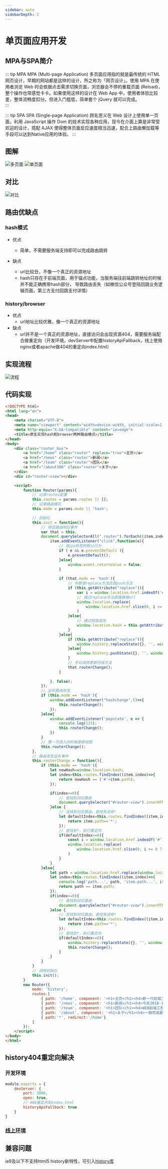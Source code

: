 ```yaml
---
sidebar: auto
sidebarDepth: 2
---
```


# 单页面应用开发

## MPA与SPA简介
::: tip MPA
MPA (Multi-page Application) 多页面应用指的就是最传统的 HTML 网页设计，早期的网站都是这样的设计，所之称为「网页设计」。使用 MPA 在使用者浏览 Web 时会依据点击需求切换页面，浏览器会不停的重载页面 (Reload)，整个操作也常感觉卡卡。如果使用这样的设计在 Web App 中，使用者体验比较差，整体流畅度扣分。但进入门槛低，简单套个 jQuery 就可以完成。  
:::

::: tip SPA
SPA (Single-page Application) 顾名思义在 Web 设计上使用单一页面，利用 JavaScript 操作 Dom 的技术实现各种应用，现今在介面上算是非常受欢迎的设计，搭配 AJAX 使得整体页面反应速度相当迅速，配合上路由懒加载等手段可以达到Native应用的体验。 
:::

## 图解
![多页面](/study/spa/mpa.png)
![单页面](/study/spa/spa.png)

## 对比
![对比](/study/spa/diff.png)

<!-- ## 实现流程
```flow
st=>start: 路由原生实现
changeUrl=>operation: 改变地址栏
changeContent=>operation: 改变内容

hashMode=>operation: hash模式
historyMode=>operation: history模式

hashPushHistory=>operation: push方式
codePushHistory=>operation: 对hash进行赋值
hashReplaceHistory=>operation: replace方式
codeReplaceHistory=>operation: window.location.replace


hisPushHistory=>operation: push方式
hisCodePushHistory=>operation: window.location.pushState
hisPeplaceHistory=>operation: replace方式
hisCodeReplaceHistory=>operation: window.location.replaceState


modeCondition=>condition: hash or history?
changeCondition=>condition: push or replace?
changeCondition2=>condition: push or replace?

e=>end:结束

st->changeUrl->modeCondition
modeCondition(yes)->hashMode
modeCondition(no)->historyMode

hashMode->changeCondition
changeCondition(yes)->hashPushHistory->codePushHistory
changeCondition(no)->hashReplaceHistory->codeReplaceHistory

historyMode->changeCondition2
changeCondition2(yes)->hisPushHistory->hisCodePushHistory
changeCondition2(no)->hisPeplaceHistory->hisCodeReplaceHistory
``` -->

## 路由优缺点
### hash模式
- 优点
    - 简单，不需要服务端支持即可以完成路由跳转

- 缺点
    - url比较丑，不像一个真正的资源地址
    - hash只存在于前端页面，用于锚点功能，当服务端往前端跳转地址的时候并不能正确携带hash部分，
    导致路由丢失（如微信公众号登陆回跳业务逻辑页面，第三方支付回跳支付详情）

### history/browser
- 优点
    - url地址比较优雅，像一个真正的资源地址
- 缺点
    - url并不是一个真正的资源地址，直接访问会出现资源404，需要服务端配合做重定向（开发环境，devServer中配置historyApiFallback，线上使用nginx或者apache做404的重定向index.html）

## 实现流程
![流程](http://assets.processon.com/chart_image/5cc6ac6be4b08b66b9c0080a.png)

## 代码实现
```html
<!DOCTYPE html>
<html lang="en">
<head>
    <meta charset="UTF-8">
    <meta name="viewport" content="width=device-width, initial-scale=1.0">
    <meta http-equiv="X-UA-Compatible" content="ie=edge">
    <title>原生实现hash和browser两种路由模式</title>
</head>
<body>
    <div class="router_box">
        <a href="/home" class="router" replace="true">主页</a>
        <a href="/news" class="router">新闻</a>
        <a href="/team" class="router">团队</a>
        <a href="/about100" class="router">关于</a>
    </div>
    <div id="router-view"></div>

    <script>
        function Router(params){
            // 记录routes配置
            this.routes = params.routes || [];
            // 记录路由模式
            this.mode = params.mode || 'hash';

            // 初始化
            this.init = function(){
                // 绑定路由响应事件
                var that = this;
                document.querySelectorAll(".router").forEach((item,index)=>{
                    item.addEventListener("click",function(e){
                        // 阻止a标签的默认行为
                        if ( e && e.preventDefault ){
                            e.preventDefault(); 
                        }else{
                            window.event.returnValue = false;  
                        } 
                        
                        if (that.mode == 'hash'){
                            // 判断是replace方法还是push方法
                            if (this.getAttribute("replace")){
                                var i = window.location.href.indexOf('#')
                                // 通过replace方法直接替换url
                                window.location.replace(
                                    window.location.href.slice(0, i >= 0 ? i : 0) + '#' + this.getAttribute("href")
                                )
                            }else{
                                // 通过赋值追加
                                window.location.hash = this.getAttribute("href");
                            }
                        }else{
                            if (this.getAttribute("replace")){
                                window.history.replaceState({}, '', window.location.origin+this.getAttribute("href"))
                            }else{
                                window.history.pushState({}, '', window.location.origin+this.getAttribute("href"))
                            }
                            // 手动调用更新内容方法
                            that.routerChange();
                        }
                        
                    }, false);
                });
                // 监听路由改变
                if (this.mode == 'hash'){
                    window.addEventListener("hashchange",()=>{
                        this.routerChange();
                    });
                }else{
                    window.addEventListener('popstate', e => {
                        console.log(123);
                        this.routerChange();
                    })
                }
                // 第一次进入的时候更新视图
                this.routerChange();
            },
            // 路由改变监听事件
            this.routerChange = function(){
                if (this.mode == 'hash'){
                    let nowHash=window.location.hash;
                    let index=this.routes.findIndex((item,index)=>{
                        return nowHash == ('#'+item.path);
                    });

                    if(index>=0){
                        // 查找到对应路由
                        document.querySelector("#router-view").innerHTML=this.routes[index].component;
                    }else {
                        // 没找到对应路由，查找有没有*
                        let defaultIndex=this.routes.findIndex((item,index)=>{
                            return item.path=='*';
                        });
                        // 查找到*，执行重定向
                        if(defaultIndex>=0){
                            const i = window.location.href.indexOf('#')
                            window.location.replace(
                                window.location.href.slice(0, i >= 0 ? i : 0) + '#' + this.routes[defaultIndex].redirect
                            )
                        }
                    }
                }else{
                    let path = window.location.href.replace(window.location.origin, '');
                    let index=this.routes.findIndex((item,index)=>{
                        console.log('path...', path, 'item.path...', item.path);
                        return path == item.path;
                    });
                    if(index>=0){
                        // 查找到对应路由
                        document.querySelector("#router-view").innerHTML=this.routes[index].component;
                    }else {
                        // 没找到对应路由，查找有没有*
                        let defaultIndex=this.routes.findIndex((item,index)=>{
                            return item.path=='*';
                        });
                        // 查找到*，执行重定向
                        if(defaultIndex>=0){
                            window.history.replaceState({}, '', window.location.origin+this.routes[defaultIndex].redirect)
                            this.routerChange();
                        }
                    }
                }
            }
            // 调用初始化
            this.init();
        }
        new Router({
            mode: 'history',
            routes:[
                { path: '/home', component: '<h1>主页</h1><h4>新一代前端工程师：我们啥都会</h4>' },
                { path: '/news', component: '<h1>新闻</h1><h4>今天2018-11-5，上课还得穿工装</h4>' },
                { path: '/team', component: '<h1>团队</h1><h4>WEB前端工程师</h4>' },
                { path: '/about', component: '<h1>关于</h1><h4>一面而高薪就业</h4>' },
                { path:'*', redirect:'/home'}
            ]
        });
    </script>
</body>
</html>
```

## history404重定向解决
### 开发环境
```js
module.exports = {
    devServer: {
        port: 3000,
        open: true,
        // 404重定向到index.html
        historyApiFallback: true
    }
}
```
### [线上环境](https://router.vuejs.org/zh/guide/essentials/history-mode.html#%E5%90%8E%E7%AB%AF%E9%85%8D%E7%BD%AE%E4%BE%8B%E5%AD%90)

## 兼容问题

ie9及以下不支持html5 history新特性，可引入[history库](https://github.com/devote/HTML5-History-API)